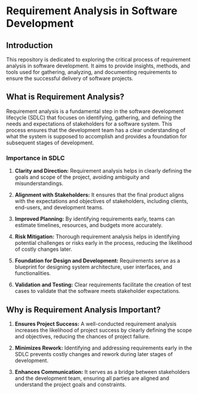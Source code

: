 # Requirement Analysis in Software Development

## Introduction

This repository is dedicated to exploring the critical process of requirement analysis in software development. It aims to provide insights, methods, and tools used for gathering, analyzing, and documenting requirements to ensure the successful delivery of software projects.

## What is Requirement Analysis?

Requirement analysis is a fundamental step in the software development lifecycle (SDLC) that focuses on identifying, gathering, and defining the needs and expectations of stakeholders for a software system. This process ensures that the development team has a clear understanding of what the system is supposed to accomplish and provides a foundation for subsequent stages of development.

### Importance in SDLC

1. **Clarity and Direction:** Requirement analysis helps in clearly defining the goals and scope of the project, avoiding ambiguity and misunderstandings.

2. **Alignment with Stakeholders:** It ensures that the final product aligns with the expectations and objectives of stakeholders, including clients, end-users, and development teams.

3. **Improved Planning:** By identifying requirements early, teams can estimate timelines, resources, and budgets more accurately.

4. **Risk Mitigation:** Thorough requirement analysis helps in identifying potential challenges or risks early in the process, reducing the likelihood of costly changes later.

5. **Foundation for Design and Development:** Requirements serve as a blueprint for designing system architecture, user interfaces, and functionalities.

6. **Validation and Testing:** Clear requirements facilitate the creation of test cases to validate that the software meets stakeholder expectations.

## Why is Requirement Analysis Important?

1. **Ensures Project Success:** A well-conducted requirement analysis increases the likelihood of project success by clearly defining the scope and objectives, reducing the chances of project failure.

2. **Minimizes Rework:** Identifying and addressing requirements early in the SDLC prevents costly changes and rework during later stages of development.

3. **Enhances Communication:** It serves as a bridge between stakeholders and the development team, ensuring all parties are aligned and understand the project goals and constraints.

